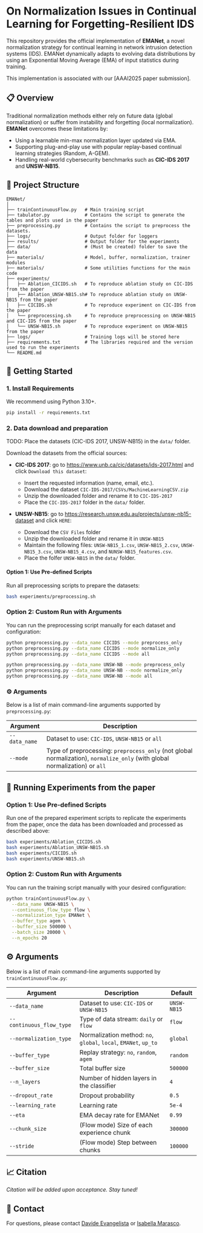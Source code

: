 # On Normalization Issues in Continual Learning for Forgetting-Resilient IDS

This repository provides the official implementation of **EMANet**, a novel normalization strategy for continual learning in network intrusion detection systems (IDS). EMANet dynamically adapts to evolving data distributions by using an Exponential Moving Average (EMA) of input statistics during training.

This implementation is associated with our [AAAI2025 paper submission].

## 📋 Overview

Traditional normalization methods either rely on future data (global normalization) or suffer from instability and forgetting (local normalization). **EMANet** overcomes these limitations by:

- Using a learnable min-max normalization layer updated via EMA.
- Supporting plug-and-play use with popular replay-based continual learning strategies (Random, A-GEM).
- Handling real-world cybersecurity benchmarks such as **CIC-IDS 2017** and **UNSW-NB15**.

## 📂 Project Structure

```
EMANet/
│
├── trainContinuousFlow.py   # Main training script
├── tabulator.py             # Contains the script to generate the tables and plots used in the paper
├── preprocessing.py         # Contains the script to preprocess the datasets.
├── logs/                    # Output folder for loggers
├── results/                 # Output folder for the experiments
├── data/                    # (Must be created) folder to save the data
├── materials/               # Model, buffer, normalization, trainer modules
├── materials/               # Some utilities functions for the main code
├── experiments/
│   ├── Ablation_CICIDS.sh   # To reproduce ablation study on CIC-IDS from the paper
│   ├── Ablation_UNSW-NB15.sh# To reproduce ablation study on UNSW-NB15 from the paper
│   ├── CICIDS.sh            # To reproduce experiment on CIC-IDS from the paper
│   └── preprocessing.sh     # To reproduce preprocessing on UNSW-NB15 and CIC-IDS from the paper
│   └── UNSW-NB15.sh         # To reproduce experiment on UNSW-NB15 from the paper
├── logs/                    # Training logs will be stored here
├── requirements.txt         # The libraries required and the version used to run the experiments
└── README.md
```

## 🚀 Getting Started

### 1. Install Requirements

We recommend using Python 3.10+.

```bash
pip install -r requirements.txt
```

### 2. Data download and preparation
TODO: Place the datasets (CIC-IDS 2017, UNSW-NB15) in the `data/` folder.

Download the datasets from the official sources:
- **CIC-IDS 2017**: go to https://www.unb.ca/cic/datasets/ids-2017.html and click `Download this dataset`:
  - Insert the requested information (name, email, etc.).
  - Download the dataset `CIC-IDS-2017/CSVs/MachineLearningCSV.zip`
  - Unzip the downloaded folder and rename it to `CIC-IDS-2017`
  - Place the `CIC-IDS-2017` folder in the `data/` folder.

- **UNSW-NB15**: go to https://research.unsw.edu.au/projects/unsw-nb15-dataset and click `HERE`:
  - Download the `CSV Files` folder
  - Unzip the downloaded folder and rename it in `UNSW-NB15`
  - Maintain the following files: `UNSW-NB15_1.csv`, `UNSW-NB15_2.csv`, `UNSW-NB15_3.csv`, `UNSW-NB15_4.csv`, and `NUNSW-NB15_features.csv`.
  - Place the folfer `UNSW-NB15` in the `data/` folder.

#### Option 1: Use Pre-defined Scripts
Run all preprocessing scripts to prepare the datasets:

```bash
bash experiments/preprocessing.sh
```

### Option 2: Custom Run with Arguments
You can run the preprocessing script manually for each dataset and configuration:

```bash
python preprocessing.py --data_name CICIDS --mode preprocess_only
python preprocessing.py --data_name CICIDS --mode normalize_only
python preprocessing.py --data_name CICIDS --mode all

python preprocessing.py --data_name UNSW-NB --mode preprocess_only
python preprocessing.py --data_name UNSW-NB --mode normalize_only
python preprocessing.py --data_name UNSW-NB --mode all
```

### ⚙️ Arguments

Below is a list of main command-line arguments supported by `preprocessing.py`:

| Argument | Description |
|----------|-------------|
| `--data_name` | Dataset to use: `CIC-IDS`, `UNSW-NB15` or `all`|
| `--mode` | Type of preprocessing: `preprocess_only` (not global normalization), `normalize_only` (with global normalization) or `all`| 

## 🧪 Running Experiments from the paper

### Option 1: Use Pre-defined Scripts

Run one of the prepared experiment scripts to replicate the experiments from the paper, once the data has been downloaded and processed as described above:

```bash
bash experiments/Ablation_CICIDS.sh
bash experiments/Ablation_UNSW-NB15.sh
bash experiments/CICIDS.sh
bash experiments/UNSW-NB15.sh
```

### Option 2: Custom Run with Arguments

You can run the training script manually with your desired configuration:

```bash
python trainContinuousFlow.py \
  --data_name UNSW-NB15 \
  --continuous_flow_type flow \
  --normalization_type EMANet \
  --buffer_type agem \
  --buffer_size 500000 \
  --batch_size 20000 \
  --n_epochs 20
```

## ⚙️ Arguments

Below is a list of main command-line arguments supported by `trainContinuousFlow.py`:

| Argument | Description | Default |
|----------|-------------|---------|
| `--data_name` | Dataset to use: `CIC-IDS` or `UNSW-NB15` | `UNSW-NB15` |
| `--continuous_flow_type` | Type of data stream: `daily` or `flow` | `flow` |
| `--normalization_type` | Normalization method: `no`, `global`, `local`, `EMANet`, `up_to` | `global` |
| `--buffer_type` | Replay strategy: `no`, `random`, `agem` | `random` |
| `--buffer_size` | Total buffer size | `500000` |
| `--n_layers` | Number of hidden layers in the classifier | `4` |
| `--dropout_rate` | Dropout probability | `0.5` |
| `--learning_rate` | Learning rate | `5e-4` |
| `--eta` | EMA decay rate for EMANet | `0.99` |
| `--chunk_size` | (Flow mode) Size of each experience chunk | `300000` |
| `--stride` | (Flow mode) Step between chunks | `100000` |

## 📈 Citation

*Citation will be added upon acceptance. Stay tuned!*

## 📧 Contact

For questions, please contact [Davide Evangelista](mailto:davide.evangelista5@unibo.it) or [Isabella Marasco](mailto:isabella.marasco4@unibo.it).
